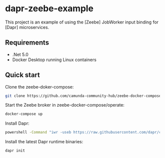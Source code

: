 # dapr-zeebe-example
This project is an example of using the [Zeebe] JobWorker input binding for [Dapr] microservices.

## Requirements

* .Net 5.0
* Docker Desktop running Linux containers

## Quick start

Clone the zeebe-doker-compose:

```bash
git clone https://github.com/camunda-community-hub/zeebe-docker-compose.git
```

Start the Zeebe broker in zeebe-docker-compose/operate:

```bash
docker-compose up
```

Install Dapr:

```bash
powershell -Command "iwr -useb https://raw.githubusercontent.com/dapr/cli/master/install/install.ps1 | iex"
```

Install the latest Dapr runtime binaries:

```bash
dapr init
```
